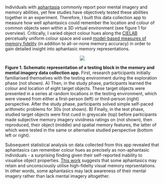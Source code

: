 Individuals with [aphantasia](https://aphantasia.com/what-is-aphantasia/) commonly report poor mental imagery and memory abilities, yet few studies have objectively tested these abilities together in an experiment. Therefore, I built this data collection app to 
measure how well aphantasics could remember the location and colour of common objects seen within a 3D virtual environment (see figure 1 for overview). Critically, I varied object colour hues along the [CIELAB](https://www.hunterlab.com/blog/what-is-cielab-color-space/)
percetually uniform colour space and used [model-based measures of memory fidelity](https://www.ncbi.nlm.nih.gov/pmc/articles/PMC2588137/) (in addition to all-or-none memory accuracy) in order to gain detailed insight into aphantasic memory representations.


<p align="center">
  <img src="https://github.com/Michael-Siena/Memory-And-Mental-Imagery-App/assets/49949052/7bfc0fb5-c1e9-4508-9f97-f608407fb65a" />
</p>

**Figure 1. Schematic representation of a testing block in the memory and mental imagery data collection app.**
First, research participants initially familiarised themselves with the testing environment during the exploration phase (not shown). A) Then, in the study phase, participants learned the colour and location 
of eight target objects. These target objects were presented in a series at random locations in the testing environment, which were viewed from either a first-person (left) or third-person (right) perspective. 
After the study phase, participants solved simple self-paced arithmetic problems for 30s (not shown). B) Finally, in the test phase, studied target objects were first cued in greyscale (top) before participants 
made subjective memory imagery vividness ratings on (not shown), then reproduced, their object (middle) and spatial memory features, the latter of which were tested in the same or alternative studied perspective 
(bottom left or right).

Subsequent statistical analysis on data collected from this app revealed that aphantasics can remember colour hues as precisely as non-aphantasic individuals - a surprising finding given their self-reported inability 
to visualise object properties. [This work](https://direct.mit.edu/jocn/article-abstract/doi/10.1162/jocn_a_02120/119441/Metacognitive-Awareness-and-the-Subjective?redirectedFrom=fulltext) suggests that some aphantasics may retain and unconsciously utilise high-fidelty visual memory reprsentations. In other words, some aphantasics may lack awareness of their
mental imagery rather than lack mental imagery altogether. 
